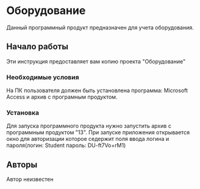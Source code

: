 # Оборудование

Данный программный продукт предназначен для учета оборудования.

## Начало работы

Эти инструкция предоставляет вам копию проекта "Оборудование" 

### Необходимые условия

На ПК пользователя должен быть установлена программа: Microsoft Access и архив с програмным продуктом.

### Установка

Для запуска программного продукта нужно запустить архив с программным продуктом "13".
При запуске приложения открывается окно для авторизации которое седержит поля ввода логина и пароля(логин: Student пароль: DU-ft7Vo+rM1)

## Авторы

Автор неизвестен
